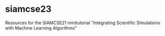 # siamcse23
Resources for the SIAMCSE21 minitutorial "Integrating Scientific Simulations with Machine Learning Algorithms"
